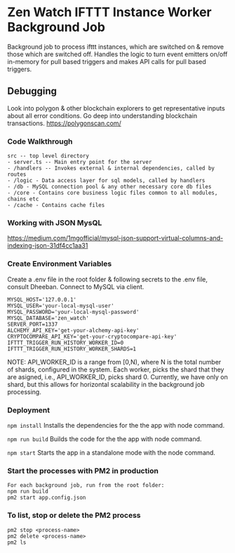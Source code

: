 # Zen Watch IFTTT Instance Worker Background Job
Background job to process ifttt instances, which are switched on & remove those which are switched off. Handles the logic to turn event emitters on/off in-memory for pull based triggers and makes API calls for pull based triggers. 

## Debugging
Look into polygon & other blockchain explorers to get representative inputs about all error conditions. Go deep into understanding blockchain transactions.
https://polygonscan.com/

### Code Walkthrough
```
src -- top level directory
- server.ts -- Main entry point for the server
- /handlers -- Invokes external & internal dependencies, called by routes
- /logic - Data access layer for sql models, called by handlers
- /db - MySQL connection pool & any other necessary core db files
- /core - Contains core business logic files common to all modules, chains etc
- /cache - Contains cache files
```

### Working with JSON MysQL
https://medium.com/1mgofficial/mysql-json-support-virtual-columns-and-indexing-json-31df4cc1aa31

### Create Environment Variables
Create a .env file in the root folder & following secrets to the .env file, consult Dheeban.
Connect to MySQL via client.
```
MYSQL_HOST='127.0.0.1'
MYSQL_USER='your-local-mysql-user'
MYSQL_PASSWORD='your-local-mysql-password'
MYSQL_DATABASE='zen_watch'
SERVER_PORT=1337
ALCHEMY_API_KEY='get-your-alchemy-api-key'
CRYPTOCOMPARE_API_KEY='get-your-cryptocompare-api-key'
IFTTT_TRIGGER_RUN_HISTORY_WORKER_ID=0
IFTTT_TRIGGER_RUN_HISTORY_WORKER_SHARDS=1
```
NOTE: API_WORKER_ID is a range from [0,N), where N is the total number of shards, configured in the system. Each worker, picks the shard that they are asigned, i.e., API_WORKER_ID, picks shard 0. Currently, we have only on shard, but this allows for horizontal scalability in the background job processing.

### Deployment
``` npm install ```
Installs the dependencies for the the app with node command.

``` npm run build ```
Builds the code for the the app with node command.

``` npm start ```
Starts the app in a standalone mode with the node command.

### Start the processes with PM2 in production
```
For each background job, run from the root folder:
npm run build
pm2 start app.config.json
```

### To list, stop or delete the PM2 process
```
pm2 stop <process-name>
pm2 delete <process-name>
pm2 ls
```